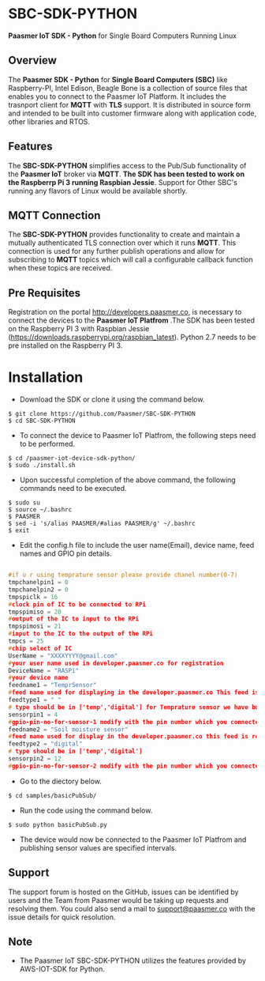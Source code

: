# SBC-SDK-PYTHON
**Paasmer IoT SDK - Python** for Single Board Computers Running Linux

## Overview

The **Paasmer SDK - Python** for **Single Board Computers (SBC)** like Raspberry-PI, Intel Edison, Beagle Bone is a collection of source files that enables you to connect to the Paasmer IoT Platform. It includes the trasnport client for **MQTT** with **TLS** support.  It is distributed in source form and intended to be built into customer firmware along with application code, other libraries and RTOS.

## Features

The **SBC-SDK-PYTHON** simplifies access to the Pub/Sub functionality of the **Paasmer IoT** broker via **MQTT**. **The SDK has been tested to work on the Raspberrp Pi 3 running Raspbian Jessie**. Support for Other SBC's running any flavors of Linux would be available shortly.

## MQTT Connection

The **SBC-SDK-PYTHON** provides functionality to create and maintain a mutually authenticated TLS connection over which it runs **MQTT**. This connection is used for any further publish operations and allow for subscribing to **MQTT** topics which will call a configurable callback function when these topics are received.

## Pre Requisites

Registration on the portal http://developers.paasmer.co, is necessary to connect the devices to the **Paasmer IoT Platfrom** .The SDK has been tested on the Raspberry PI 3 with Raspbian Jessie (https://downloads.raspberrypi.org/raspbian_latest). Python 2.7 needs to be pre installed on the Raspberry PI 3. 

# Installation

* Download the SDK or clone it using the command below.
```
$ git clone https://github.com/Paasmer/SBC-SDK-PYTHON
$ cd SBC-SDK-PYTHON
```

* To connect the device to Paasmer IoT Platfrom, the following steps need to be performed.

```
$ cd /paasmer-iot-device-sdk-python/
$ sudo ./install.sh
```

* Upon successful completion of the above command, the following commands need to be executed.
```
$ sudo su
$ source ~/.bashrc
$ PAASMER
$ sed -i 's/alias PAASMER/#alias PAASMER/g' ~/.bashrc
$ exit
```


* Edit the config.h file to include the user name(Email), device name, feed names and GPIO pin details.
```c

#if u r using temprature sensor please provide chanel number(0-7)
tmpchanelpin1 = 0
tmpchanelpin2 = 0
tmpspiclk = 16
#clock pin of IC to be connected to RPi
tmpspimiso = 20 
#output of the IC to input to the RPi
tmpspimosi = 21 
#input to the IC to the output of the RPi
tmpcs = 25 
#chip select of IC
UserName = "XXXXYYYY@gmail.com" 
#your user name used in developer.paasmer.co for registration
DeviceName = "RASPi" 
#your device name
feedname1 = "TemprSensor" 
#feed name used for displaying in the developer.paasmer.co This feed is restricted to temprature sensor
feedtype1 = " " 
# type should be in ['temp','digital'] for Temprature sensor we have buld a functionality fo fetch temprature directly
sensorpin1 = 4 
#gpio-pin-no-for-sensor-1 modify with the pin number which you connected the sensor, eg 6 or 7 or 22
feedname2 = "Soil moisture sensor" 
#feed name used for display in the developer.paasmer.co this feed is restricted to digital sensor
feedtype2 = "digital" 
# type should be in ['temp','digital']
sensorpin2 = 12 
#gpio-pin-no-for-sensor-2 modify with the pin number which you connected the sensor, eg 6 or 7 or 22
```

* Go to the diectory below.
```
$ cd samples/basicPubSub/
```
      
* Run the code using the command below.
```
$ sudo python basicPubSub.py
```

* The device would now be connected to the Paasmer IoT Platfrom and publishing sensor values are specified intervals.

## Support

The support forum is hosted on the GitHub, issues can be identified by users and the Team from Paasmer would be taking up requests and resolving them. You could also send a mail to support@paasmer.co with the issue details for quick resolution.

## Note

* The Paasmer IoT SBC-SDK-PYTHON utilizes the features provided by AWS-IOT-SDK for Python.
